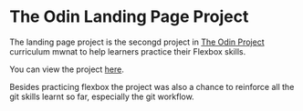 # The Odin Landing Page Project

The landing page project is the secongd project in [The Odin Project](https://www.theodinproject.com/paths/foundations/courses/foundations) curriculum mwnat to help learners practice their Flexbox skills.

You can view the project [here](https://annahcodes.github.io/odin-landing-page).

Besides practicing flexbox the project was also a chance to reinforce all the git skills learnt so far, especially the git workflow.